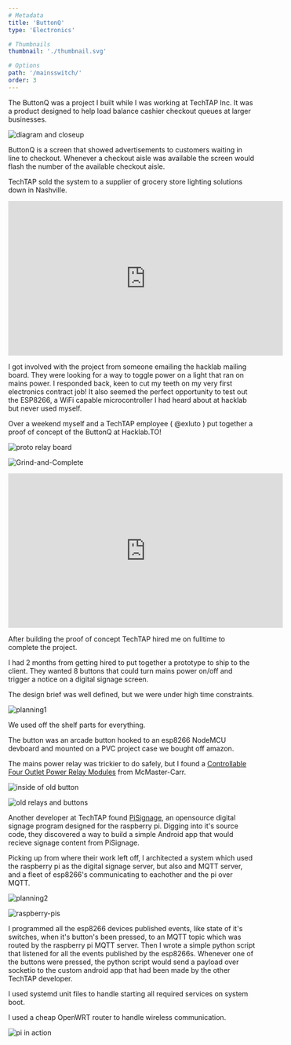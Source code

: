 ```yaml
---
# Metadata
title: 'ButtonQ'
type: 'Electronics'

# Thumbnails
thumbnail: './thumbnail.svg'

# Options
path: '/mainsswitch/'
order: 3
---
```


<article role="article">

The ButtonQ was a project I built while I was working at TechTAP Inc. It was a product designed to help load balance cashier checkout queues at larger businesses.

<article role="article">

![diagram and closeup](images/diagram-and-closeup.png)

</article>

ButtonQ is a screen that showed advertisements to customers waiting in line to checkout. Whenever a checkout aisle was available the screen would flash the number of the available checkout aisle.

TechTAP sold the system to a supplier of grocery store lighting solutions down in Nashville.

</article>

<article role="article">

<iframe width="560" height="315" src="https://www.youtube.com/embed/B_Y43Y9PY2o" title="YouTube video player" frameborder="0" allow="accelerometer; autoplay; clipboard-write; encrypted-media; gyroscope; picture-in-picture" allowfullscreen></iframe>

</article>

<article role="article">

I got involved with the project from someone emailing the hacklab mailing board. They were looking for a way to toggle power on a light that ran on mains power. I responded back, keen to cut my teeth on my very first electronics contract job! It also seemed the perfect opportunity to test out the ESP8266, a WiFi capable microcontroller I had heard about at hacklab but never used myself.

Over a weekend myself and a TechTAP employee ( @exluto ) put together a proof of concept of the ButtonQ at Hacklab.TO!

</article>

<article role="article">

![proto relay board](images/protoBoard.jpg)

![Grind-and-Complete](images/Grind-and-Complete.png)

<iframe width="560" height="315" src="https://www.youtube.com/embed/_PzrbdlmDW8" title="YouTube video player" frameborder="0" allow="accelerometer; autoplay; clipboard-write; encrypted-media; gyroscope; picture-in-picture" allowfullscreen></iframe>

</article>

<article role="article">

After building the proof of concept TechTAP hired me on fulltime to complete the project.

I had 2 months from getting hired to put together a prototype to ship to the client. They wanted 8 buttons that could turn mains power on/off and trigger a notice on a digital signage screen.

The design brief was well defined, but we were under high time constraints.

</article>

<article role="article">

![planning1](images/planning1.png)

</article>

<article role="article">

We used off the shelf parts for everything.

The button was an arcade button hooked to an esp8266 NodeMCU devboard and mounted on a PVC project case we bought off amazon.

The mains power relay was trickier to do safely, but I found a [Controllable Four Outlet Power Relay Modules](https://www.adafruit.com/product/2935) from McMaster-Carr.

</article>

<article role="article">

![inside of old button](images/inside-old-button.JPG)

![old relays and buttons](images/old-relays-and-buttons.JPG)

</article>

<article role="article">

Another developer at TechTAP found [PiSignage](https://github.com/colloqi/piSignage), an opensource digital signage program designed for the raspberry pi. Digging into it's source code, they discovered a way to build a simple Android app that would recieve signage content from PiSignage.

Picking up from where their work left off, I architected a system which used the raspberry pi as the digital signage server, but also and MQTT server, and a fleet of esp8266's communicating to eachother and the pi over MQTT.

</article>

<article role="article">

![planning2](images/planning2.png)

![raspberry-pis](images/raspberry-pis.png)

</article>

<article role="article">

</article>

<article role="article">

I programmed all the esp8266 devices published events, like state of it's switches, when it's button's been pressed, to an MQTT topic which was routed by the raspberry pi MQTT server. Then I wrote a simple python script that listened for all the events published by the esp8266s. Whenever one of the buttons were pressed, the python script would send a payload over socketio to the custom android app that had been made by the other TechTAP developer.

I used systemd unit files to handle starting all required services on system boot.

I used a cheap OpenWRT router to handle wireless communication.

</article>

<article role="article">

![pi in action](images/pi-in-action.JPG)

</article>

